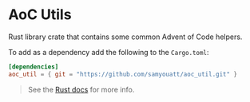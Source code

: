 # AoC Utils

Rust library crate that contains some common Advent of Code helpers.

To add as a dependency add the following to the `Cargo.toml`:

```Toml
[dependencies]
aoc_util = { git = "https://github.com/samyouatt/aoc_util.git" }
```

> See the [Rust docs](https://doc.rust-lang.org/cargo/reference/specifying-dependencies.html#specifying-dependencies-from-git-repositories) for more info.
